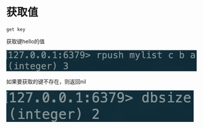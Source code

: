 # 获取值

```text
get key
```

获取键hello的值

![](../../.gitbook/assets/image%20%2865%29.png)

如果要获取的键不存在，则返回nil

![](../../.gitbook/assets/image%20%2868%29.png)


